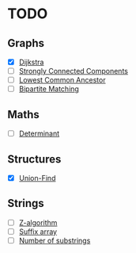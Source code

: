 # TODO

## Graphs

- [x] [Dijkstra](https://judge.yosupo.jp/problem/shortest_path)
- [ ] [Strongly Connected Components](https://judge.yosupo.jp/problem/scc)
- [ ] [Lowest Common Ancestor](https://judge.yosupo.jp/problem/lca)
- [ ] [Bipartite Matching](https://judge.yosupo.jp/problem/bipartitematching)

## Maths

- [ ] [Determinant](https://judge.yosupo.jp/problem/matrix_det)

## Structures

- [x] [Union-Find](https://judge.yosupo.jp/problem/unionfind)

## Strings

- [ ] [Z-algorithm](https://judge.yosupo.jp/problem/zalgorithm)
- [ ] [Suffix array](https://judge.yosupo.jp/problem/suffixarray)
- [ ] [Number of substrings](https://judge.yosupo.jp/problem/number_of_substrings)